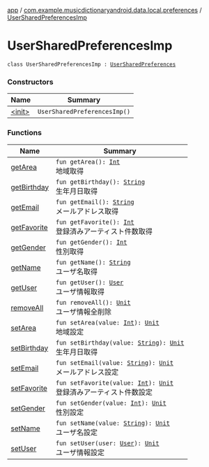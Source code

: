 [app](../../index.md) / [com.example.musicdictionaryandroid.data.local.preferences](../index.md) / [UserSharedPreferencesImp](./index.md)

# UserSharedPreferencesImp

`class UserSharedPreferencesImp : `[`UserSharedPreferences`](../-user-shared-preferences/index.md)

### Constructors

| Name | Summary |
|---|---|
| [&lt;init&gt;](-init-.md) | `UserSharedPreferencesImp()` |

### Functions

| Name | Summary |
|---|---|
| [getArea](get-area.md) | `fun getArea(): `[`Int`](https://kotlinlang.org/api/latest/jvm/stdlib/kotlin/-int/index.html)<br>地域取得 |
| [getBirthday](get-birthday.md) | `fun getBirthday(): `[`String`](https://kotlinlang.org/api/latest/jvm/stdlib/kotlin/-string/index.html)<br>生年月日取得 |
| [getEmail](get-email.md) | `fun getEmail(): `[`String`](https://kotlinlang.org/api/latest/jvm/stdlib/kotlin/-string/index.html)<br>メールアドレス取得 |
| [getFavorite](get-favorite.md) | `fun getFavorite(): `[`Int`](https://kotlinlang.org/api/latest/jvm/stdlib/kotlin/-int/index.html)<br>登録済みアーティスト件数取得 |
| [getGender](get-gender.md) | `fun getGender(): `[`Int`](https://kotlinlang.org/api/latest/jvm/stdlib/kotlin/-int/index.html)<br>性別取得 |
| [getName](get-name.md) | `fun getName(): `[`String`](https://kotlinlang.org/api/latest/jvm/stdlib/kotlin/-string/index.html)<br>ユーザ名取得 |
| [getUser](get-user.md) | `fun getUser(): `[`User`](../../com.example.musicdictionaryandroid.domain.model.entity/-user/index.md)<br>ユーザ情報取得 |
| [removeAll](remove-all.md) | `fun removeAll(): `[`Unit`](https://kotlinlang.org/api/latest/jvm/stdlib/kotlin/-unit/index.html)<br>ユーザ情報全削除 |
| [setArea](set-area.md) | `fun setArea(value: `[`Int`](https://kotlinlang.org/api/latest/jvm/stdlib/kotlin/-int/index.html)`): `[`Unit`](https://kotlinlang.org/api/latest/jvm/stdlib/kotlin/-unit/index.html)<br>地域設定 |
| [setBirthday](set-birthday.md) | `fun setBirthday(value: `[`String`](https://kotlinlang.org/api/latest/jvm/stdlib/kotlin/-string/index.html)`): `[`Unit`](https://kotlinlang.org/api/latest/jvm/stdlib/kotlin/-unit/index.html)<br>生年月日取得 |
| [setEmail](set-email.md) | `fun setEmail(value: `[`String`](https://kotlinlang.org/api/latest/jvm/stdlib/kotlin/-string/index.html)`): `[`Unit`](https://kotlinlang.org/api/latest/jvm/stdlib/kotlin/-unit/index.html)<br>メールアドレス設定 |
| [setFavorite](set-favorite.md) | `fun setFavorite(value: `[`Int`](https://kotlinlang.org/api/latest/jvm/stdlib/kotlin/-int/index.html)`): `[`Unit`](https://kotlinlang.org/api/latest/jvm/stdlib/kotlin/-unit/index.html)<br>登録済みアーティスト件数設定 |
| [setGender](set-gender.md) | `fun setGender(value: `[`Int`](https://kotlinlang.org/api/latest/jvm/stdlib/kotlin/-int/index.html)`): `[`Unit`](https://kotlinlang.org/api/latest/jvm/stdlib/kotlin/-unit/index.html)<br>性別設定 |
| [setName](set-name.md) | `fun setName(value: `[`String`](https://kotlinlang.org/api/latest/jvm/stdlib/kotlin/-string/index.html)`): `[`Unit`](https://kotlinlang.org/api/latest/jvm/stdlib/kotlin/-unit/index.html)<br>ユーザ名設定 |
| [setUser](set-user.md) | `fun setUser(user: `[`User`](../../com.example.musicdictionaryandroid.domain.model.entity/-user/index.md)`): `[`Unit`](https://kotlinlang.org/api/latest/jvm/stdlib/kotlin/-unit/index.html)<br>ユーザ情報設定 |
